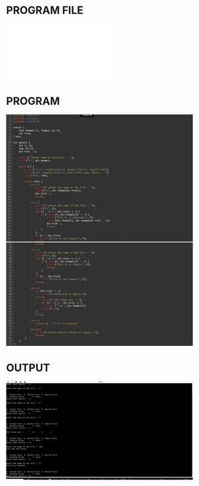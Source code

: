 # PROGRAM FILE
![PROGRAM FILE](SINGLE.C)
# PROGRAM
![PROGRAM](PROGRAM.png)
# OUTPUT
![OUTPUT](OUTPUT.png)
